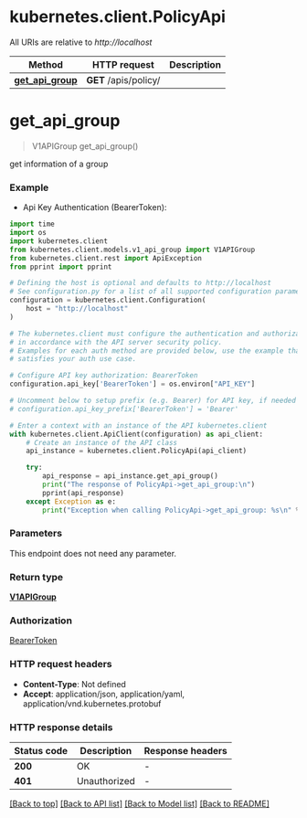 # kubernetes.client.PolicyApi

All URIs are relative to *http://localhost*

Method | HTTP request | Description
------------- | ------------- | -------------
[**get_api_group**](PolicyApi.md#get_api_group) | **GET** /apis/policy/ | 


# **get_api_group**
> V1APIGroup get_api_group()



get information of a group

### Example

* Api Key Authentication (BearerToken):
```python
import time
import os
import kubernetes.client
from kubernetes.client.models.v1_api_group import V1APIGroup
from kubernetes.client.rest import ApiException
from pprint import pprint

# Defining the host is optional and defaults to http://localhost
# See configuration.py for a list of all supported configuration parameters.
configuration = kubernetes.client.Configuration(
    host = "http://localhost"
)

# The kubernetes.client must configure the authentication and authorization parameters
# in accordance with the API server security policy.
# Examples for each auth method are provided below, use the example that
# satisfies your auth use case.

# Configure API key authorization: BearerToken
configuration.api_key['BearerToken'] = os.environ["API_KEY"]

# Uncomment below to setup prefix (e.g. Bearer) for API key, if needed
# configuration.api_key_prefix['BearerToken'] = 'Bearer'

# Enter a context with an instance of the API kubernetes.client
with kubernetes.client.ApiClient(configuration) as api_client:
    # Create an instance of the API class
    api_instance = kubernetes.client.PolicyApi(api_client)

    try:
        api_response = api_instance.get_api_group()
        print("The response of PolicyApi->get_api_group:\n")
        pprint(api_response)
    except Exception as e:
        print("Exception when calling PolicyApi->get_api_group: %s\n" % e)
```



### Parameters
This endpoint does not need any parameter.

### Return type

[**V1APIGroup**](V1APIGroup.md)

### Authorization

[BearerToken](../README.md#BearerToken)

### HTTP request headers

 - **Content-Type**: Not defined
 - **Accept**: application/json, application/yaml, application/vnd.kubernetes.protobuf

### HTTP response details
| Status code | Description | Response headers |
|-------------|-------------|------------------|
**200** | OK |  -  |
**401** | Unauthorized |  -  |

[[Back to top]](#) [[Back to API list]](../README.md#documentation-for-api-endpoints) [[Back to Model list]](../README.md#documentation-for-models) [[Back to README]](../README.md)

